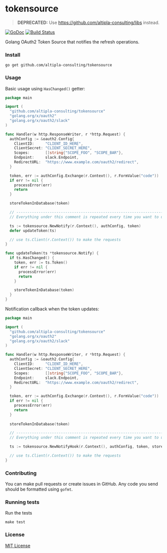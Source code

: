 
# tokensource

> **DEPRECATED:** Use https://github.com/altipla-consulting/libs instead.

[![GoDoc](https://godoc.org/github.com/altipla-consulting/tokensource?status.svg)](https://godoc.org/github.com/altipla-consulting/tokensource)
[![Build Status](https://travis-ci.org/altipla-consulting/tokensource.svg?branch=master)](https://travis-ci.org/altipla-consulting/tokensource)

Golang OAuth2 Token Source that notifies the refresh operations.


### Install

```shell
go get github.com/altipla-consulting/tokensource
```


### Usage

Basic usage using `HasChanged()` getter:

```go
package main

import (
  "github.com/altipla-consulting/tokensource"
  "golang.org/x/oauth2"
  "golang.org/x/oauth2/slack"
)

func Handler(w http.ResponseWriter, r *http.Request) {
  authConfig := &oauth2.Config{
    ClientID:     "CLIENT_ID_HERE",
    ClientSecret: "CLIENT_SECRET_HERE",
    Scopes:       []string{"SCOPE_FOO", "SCOPE_BAR"},
    Endpoint:     slack.Endpoint,
    RedirectURL:  "https://www.example.com/oauth2/redirect",
  }

  token, err := authConfig.Exchange(r.Context(), r.FormValue("code"))
  if err != nil {
    processError(err)
    return
  }

  storeTokenInDatabase(token)

  // ------------------------------------------------------------------------------
  // Everything under this comment is repeated every time you want to use the token

  ts := tokensource.NewNotify(r.Context(), authConfig, token)
  defer updateToken(ts)

  // use ts.Client(r.Context()) to make the requests
}

func updateToken(ts *tokensource.Notify) {
  if ts.HasChanged() {
    token, err := ts.Token()
    if err != nil {
      processError(err)
      return
    }

    storeTokenInDatabase(token)
  }
}
```

Notification callback when the token updates:

```go
package main

import (
  "github.com/altipla-consulting/tokensource"
  "golang.org/x/oauth2"
  "golang.org/x/oauth2/slack"
)

func Handler(w http.ResponseWriter, r *http.Request) {
  authConfig := &oauth2.Config{
    ClientID:     "CLIENT_ID_HERE",
    ClientSecret: "CLIENT_SECRET_HERE",
    Scopes:       []string{"SCOPE_FOO", "SCOPE_BAR"},
    Endpoint:     slack.Endpoint,
    RedirectURL:  "https://www.example.com/oauth2/redirect",
  }

  token, err := authConfig.Exchange(r.Context(), r.FormValue("code"))
  if err != nil {
    processError(err)
    return
  }
  
  storeTokenInDatabase(token)

  // ------------------------------------------------------------------------------
  // Everything under this comment is repeated every time you want to use the token

  ts := tokensource.NewNotifyHook(r.Context(), authConfig, token, storeTokenInDatabase)

  // use ts.Client(r.Context()) to make the requests
}
```


### Contributing

You can make pull requests or create issues in GitHub. Any code you send should be formatted using `gofmt`.


### Running tests

Run the tests

```shell
make test
```


### License

[MIT License](LICENSE)
